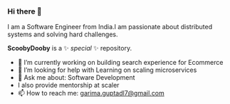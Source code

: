 ### Hi there 👋
I am a Software Engineer from India.I am passionate about distributed systems and solving hard challenges.



**ScoobyDooby** is a ✨ _special_ ✨ repository.

- 🔭 I’m currently working on building search experience for Ecommerce
- 🤔 I’m looking for help with Learning on scaling microservices
- 💬 Ask me about: Software Development
- I also provide mentorship at scaler
- 📫 How to reach me: garima.guptadl7@gmail.com

